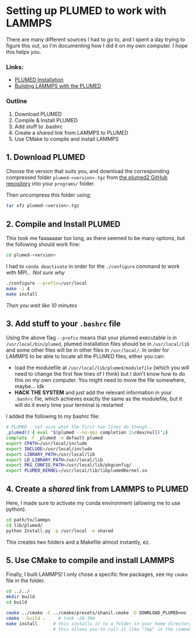 # Setting up PLUMED to work with LAMMPS

There are many different sources I had to go to, and I spent a day trying to figure this out, so I'm documenting how I did it on my own computer. I hope this helps you.

### Links:

- [PLUMED Installation](https://www.plumed.org/doc-v2.8/user-doc/html/_installation.html#installingonacluster)
- [Building LAMMPS with the PLUMED](https://docs.lammps.org/Build_extras.html#plumed)


### Outline

1. Download PLUMED
2. Compile & Install PLUMED
3. Add stuff to .bashrc
4. Create a _shared_ link from LAMMPS to PLUMED
5. Use CMake to compile and install LAMMPS

## 1. Download PLUMED

Choose the version that suits you, and download the corresponding compressed folder `plumed-<version>.tgz` from [the plumed2 GitHub repository](https://github.com/plumed/plumed2/releases) into your `programs/` folder.

Then uncompress this folder using:

```bash
tar xfz plumed-<version>.tgz
```

## 2. Compile and Install PLUMED

This took me faaaaaaar too long, as there seemed to be many options, but the following should work fine:

```bash
cd plumed-<version>
```
I had to `conda deactivate` in order for the `./configure` command to work with MPI... _Not sure why_
```bash
./configure --prefix=/usr/local
make -j 4
make install
```

_Then you wait like 10 minutes_

## 3. Add stuff to your `.bashrc` file

Using the above flag `--prefix` means that your plumed executable is in `/usr/local/bin/plumed`, plumed installation files should be in `/usr/local/lib` and some other files will be in other files in `/usr/local/`. In order for LAMMPS to be able to locate all the PLUMED files, either you can:

- load the modulefile at `/usr/local/lib/plumed/modulefile` (which you will need to change the first few lines of I think) but I don't know how to do this on my own computer. You might need to move the file somewhere, maybe... idk
- **HACK THE SYSTEM** and just add the relevant information in your `.bashrc` file, which achieves exactly the same as the modulefile, but it will do it every time your terminal is restarted

I added the following to my bashrc file:

```bash
# PLUMED - not sure what the first two lines do though...
_plumed() { eval "$(plumed --no-mpi completion 2>/dev/null)";}
complete -F _plumed -o default plumed
export CPATH=/usr/local/include
export INCLUDE=/usr/local/include
export LIBRARY_PATH=/usr/local/lib
export LD_LIBRARY_PATH=/usr/local/lib
export PKG_CONFIG_PATH=/usr/local/lib/pkgconfig/
export PLUMED_KERNEL=/usr/local/lib/libplumedKernel.so
```

## 4. Create a _shared_ link from LAMMPS to PLUMED

Here, I made sure to activate my conda environment (allowing me to use python).

```bash
cd path/to/lammps
cd lib/plumed/
python Install.py -p /usr/local -m shared
```

This creates two folders and a Makefile almost instantly, ez.

## 5. Use CMake to compile and install LAMMPS

Finally, I built LAMMPS! I only chose a specific few packages, see my `cmake` file in the folder.

```bash
cd ../../
mkdir build
cd build

cmake ../cmake -C ../cmake/presets/shanil.cmake -D DOWNLOAD_PLUMED=no -D PLUMED_MODE=shared
cmake --build .		# took ~20-30m
make install      # this installs it to a folder in your home directory, i.e. ~/.local/bin/lmp
                  # this allows you to call it like "lmp" in the command line
```
